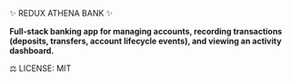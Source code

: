 ✨ REDUX ATHENA BANK ✨

**Full-stack banking app for managing accounts, recording transactions (deposits, transfers, account lifecycle events), and viewing an activity dashboard.**

⚖️ LICENSE: MIT

